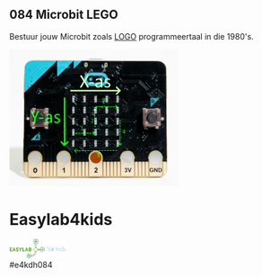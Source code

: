 ## 084 Microbit LEGO
Bestuur jouw Microbit zoals <a href="http://logo.cheerful.nl/nl/" target="_blank">LOGO</a> programmeertaal in die 1980's.<br>

<img src="https://github.com/pappavis/Easylab4kids_lessen/blob/master/lesmateriaal/084_Microbit_LEGO/plaatjes/microbit_op1.jpg?raw=true" width="60%" height="60%">

# Easylab4kids
<img src="https://github.com/pappavis/Easylab4kids_lessen/raw/master/plaatjes/Easy_Lab_logo_kleur.png?raw=true" width="20%" height="20%"><br>
#e4kdh084
<br>
